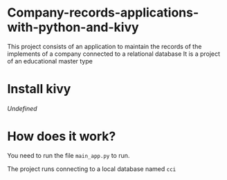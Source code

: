 # Company-records-applications-with-python-and-kivy
This project consists of an application to maintain the records of 
the implements of a company connected to a relational database It 
is a project of an educational master type

# Install kivy
###### Undefined

# How does it work?
You need to run the file ``main_app.py`` to run.

The project runs connecting to a local database named `cci`